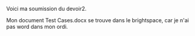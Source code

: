 Voici ma soumission du devoir2.

Mon document Test Cases.docx se trouve dans le brightspace, car je n'ai
pas word dans mon ordi.
